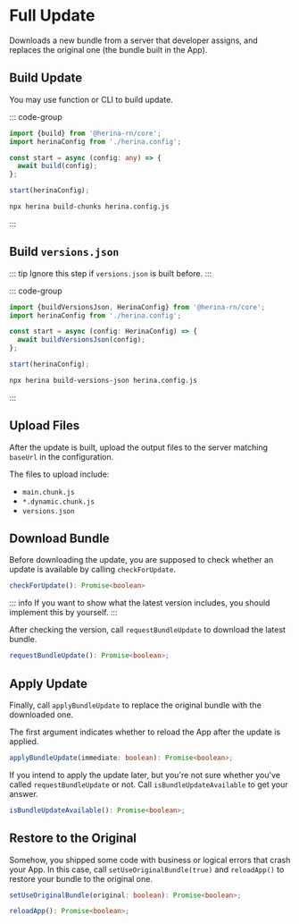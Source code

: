 # Full Update

Downloads a new bundle from a server that developer assigns, and replaces the original one (the bundle built in the App).

## Build Update

You may use function or CLI to build update.

::: code-group

```typescript [function]
import {build} from '@herina-rn/core';
import herinaConfig from './herina.config';

const start = async (config: any) => {
  await build(config);
};

start(herinaConfig);
```

```bash [CLI]
npx herina build-chunks herina.config.js
```

:::

## Build `versions.json`

::: tip
Ignore this step if `versions.json` is built before.
:::

::: code-group

```typescript [function]
import {buildVersionsJson, HerinaConfig} from '@herina-rn/core';
import herinaConfig from './herina.config';

const start = async (config: HerinaConfig) => {
  await buildVersionsJson(config);
};

start(herinaConfig);
```

```bash [CLI]
npx herina build-versions-json herina.config.js
```

:::

## Upload Files

After the update is built, upload the output files to the server matching `baseUrl` in the configuration.

The files to upload include:

- `main.chunk.js`
- `*.dynamic.chunk.js`
- `versions.json`

## Download Bundle

Before downloading the update, you are supposed to check whether an update is available by calling `checkForUpdate`.

```typescript
checkForUpdate(): Promise<boolean>
```

::: info
If you want to show what the latest version includes, you should implement this by yourself.
:::

After checking the version, call `requestBundleUpdate` to download the latest bundle.

```typescript
requestBundleUpdate(): Promise<boolean>;
```

## Apply Update

Finally, call `applyBundleUpdate` to replace the original bundle with the downloaded one.

The first argument indicates whether to reload the App after the update is applied.

```typescript
applyBundleUpdate(immediate: boolean): Promise<boolean>;
```

If you intend to apply the update later, but you're not sure whether you've called `requestBundleUpdate` or not. Call `isBundleUpdateAvailable` to get your answer.

```typescript
isBundleUpdateAvailable(): Promise<boolean>;
```

## Restore to the Original

Somehow, you shipped some code with business or logical errors that crash your App. In this case, call `setUseOriginalBundle(true)` and `reloadApp()` to restore your bundle to the original one.

```typescript
setUseOriginalBundle(original: boolean): Promise<boolean>;

reloadApp(): Promise<boolean>;
```